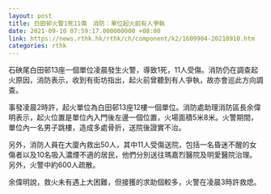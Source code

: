 ```yaml
---
layout: post
title: 白田邨火警1死11傷　消防：單位起火前有人爭執
date: 2021-09-10 07:59:17.000000000 +08:00
link: https://news.rthk.hk/rthk/ch/component/k2/1609904-20210910.htm
categories: rthk
---
```


石硤尾白田邨13座一個單位凌晨發生火警，導致1死，11人受傷。消防仍在調查起火原因，消防表示，收到有街坊指出，起火前曾聽到有人爭執，故亦會巡此方向調查。

事發凌晨2時許，起火單位為白田邨13座12樓一個單位。消防處助理消防區長余偉明表示，起火位置是單位內入門後左邊一個位置，火場面積5米8米。火警期間，單位內一名男子跳樓，造成多處骨折，送院後證實不治。

另外，消防人員在大廈內救出50人，其中11人受傷送院，包括一名昏迷不醒的女傷者以及10名吸入濃煙不適的居民，他們分別送往瑪嘉烈醫院及明愛醫院治理。另外，火警中約600人疏散。

余偉明說，救火未有遇上大困難，但接獲的求助個較多，火警在凌晨3時許救熄。
